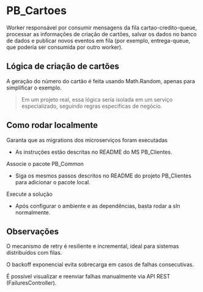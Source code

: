 # PB_Cartoes

Worker responsável por consumir mensagens da fila cartao-credito-queue, processar as informações de criação de cartões, salvar os dados no banco de dados e publicar novos eventos em fila (por exemplo, entrega-queue, que poderia ser consumida por outro worker).

## Lógica de criação de cartões

A geração do número do cartão é feita usando Math.Random, apenas para simplificar o exemplo.

>Em um projeto real, essa lógica seria isolada em um serviço especializado, seguindo regras específicas de negócio.

## Como rodar localmente

Garanta que as migrations dos microserviços foram executadas

 - As instruções estão descritas no README do MS PB_Clientes.

Associe o pacote PB_Common

 - Siga os mesmos passos descritos no README do projeto PB_Clientes para adicionar o pacote local.

Execute a solução

 - Após configurar o ambiente e as dependências, basta rodar a sln normalmente.

## Observações

O mecanismo de retry é resiliente e incremental, ideal para sistemas distribuídos com filas.

O backoff exponencial evita sobrecarga em casos de falhas consecutivas.

É possível visualizar e reenviar falhas manualmente via API REST (FailuresController).
